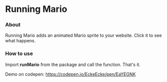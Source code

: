 # Running Mario

### About

Running Mario adds an animated Mario sprite to your website. Click it to see what happens.

### How to use

Import **runMario** from the package and call the function. That's it.

Demo on codepen: https://codepen.io/EckeEcke/pen/EaYEGNK